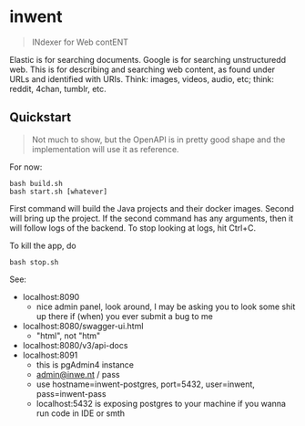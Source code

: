 # inwent

> INdexer for Web contENT

Elastic is for searching documents. Google is for searching unstructuredd web. This is for describing and searching web content, as found under URLs and identified with URIs. Think: images, videos, audio, etc; think: reddit, 4chan, tumblr, etc.

## Quickstart

> Not much to show, but the OpenAPI is in pretty good shape and the implementation will use it as reference.

For now:

    bash build.sh
    bash start.sh [whatever]

First command will build the Java projects and their docker images.
Second will bring up the project. If the second command has any arguments,
then it will follow logs of the backend. To stop looking at logs, hit Ctrl+C.

To kill the app, do

    bash stop.sh

See:

- localhost:8090
  - nice admin panel, look around, I may be asking you to look some shit up there
    if (when) you ever submit a bug to me
- localhost:8080/swagger-ui.html
  - "html", not "htm"
- localhost:8080/v3/api-docs
- localhost:8091
  - this is pgAdmin4 instance
  - admin@inwe.nt / pass
  - use hostname=inwent-postgres, port=5432, user=inwent, pass=inwent-pass
  - localhost:5432 is exposing postgres to your machine if you wanna run code in IDE or smth



